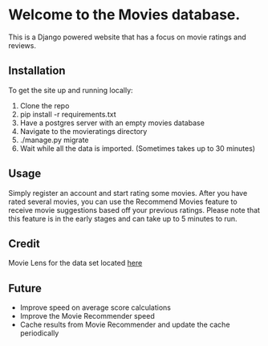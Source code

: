 # Welcome to the Movies database.

This is a Django powered website that has a focus on movie ratings and reviews.

## Installation

To get the site up and running locally:
1. Clone the repo
2. pip install -r requirements.txt
3. Have a postgres server with an empty movies database
4. Navigate to the movieratings directory
5. ./manage.py migrate
6. Wait while all the data is imported. (Sometimes takes up to 30 minutes)

## Usage

Simply register an account and start rating some movies. After you have rated several movies, you can use the Recommend Movies feature to receive movie suggestions based off your previous ratings. Please note that this feature is in the early stages and can take up to 5 minutes to run.

## Credit

Movie Lens for the data set located [here](http://grouplens.org/datasets/movielens/)

## Future

* Improve speed on average score calculations
* Improve the Movie Recommender speed
* Cache results from Movie Recommender and update the cache periodically
